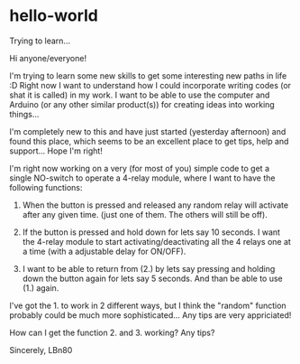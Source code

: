 # hello-world
Trying to learn...

Hi anyone/everyone!

I'm trying to learn some new skills to get some interesting new paths in life :D
Right now I want to understand how I could incorporate writing codes (or shat it is called) in my work.
I want to be able to use the computer and Arduino (or any other similar product(s)) for creating ideas into working things...

I'm completely new to this and have just started (yesterday afternoon) and found this place, which seems to be an excellent place to get tips, help and support... Hope I'm right!

I'm right now working on a very (for most of you) simple code to get a single NO-switch to operate a 4-relay module, where I want to have the following functions:

1. When the button is pressed and released any random relay will activate after any given time. (just one of them. The others               will still be off).

2. If the button is pressed and hold down for lets say 10 seconds. I want the 4-relay module to start activating/deactivating all the 4 relays one at a time (with a adjustable delay for ON/OFF).

3. I want to be able to return from (2.) by lets say pressing and holding down the button again for lets say 5 seconds. And than be able to use (1.) again.

I've got the 1. to work in 2 different ways, but I think the "random" function probably could be much more sophisticated... Any tips are very appriciated!

How can I get the function 2. and 3. working? Any tips?

Sincerely,
LBn80
